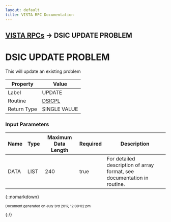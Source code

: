 ```yaml
---
layout: default
title: VISTA RPC Documentation
---
```


## [VISTA RPCs](TableOfContents) &#8594; DSIC UPDATE PROBLEM
# DSIC UPDATE PROBLEM

This will update an existing problem

Property | Value
--- | ---
Label | UPDATE
Routine | [DSICPL](http://code.osehra.org/dox/Routine_DSICPL_source.html)
Return Type | SINGLE VALUE


### Input Parameters

Name | Type | Maximum Data Length | Required | Description
--- | --- | --- | --- | ---
DATA | LIST | 240 | true | For detailed description of array format, see documentation in routine.



{::nomarkdown} <br/><p style="font-size: 11px">Document generated on July 3rd 2017, 12:09:02 pm</p>{:/}